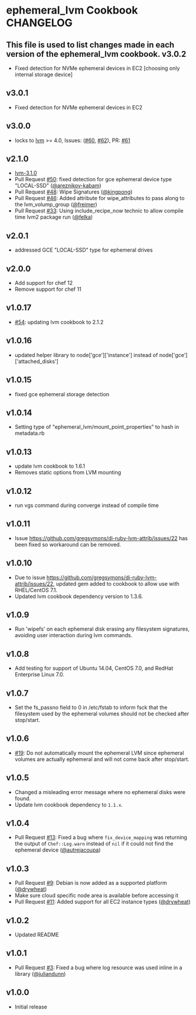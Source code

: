 ephemeral_lvm Cookbook CHANGELOG
=======================

This file is used to list changes made in each version of the ephemeral_lvm cookbook.
v3.0.2
------
- Fixed detection for NVMe ephemeral devices in EC2 [choosing only internal storage device]

v3.0.1
------
- Fixed detection for NVMe ephemeral devices in EC2

v3.0.0
------
- locks to [lvm](https://github.com/chef-cookbooks/lvm) >= 4.0, Issues: ([#60][], [#62][]), PR: [#61][]

v2.1.0
------
- [lvm-3.1.0](https://github.com/chef-cookbooks/lvm/releases/tag/v3.1.0)
- Pull Request [#50][]: fixed detection for gce ephemeral device type "LOCAL-SSD" ([@areznikov-kabam][])
- Pull Request [#48][]: Wipe Signatures ([@kingpong][])
- Pull Request [#46][]: Added attribute for wipe_attributes to pass along to the lvm_volump_group ([@freimer][])
- Pull Request [#33][]: Using include_recipe_now technic to allow compile time lvm2 package run ([@felka][])

v2.0.1
-------
- addressed GCE "LOCAL-SSD" type for ephemeral drives

v2.0.0
-------

- Add support for chef 12
- Remove support for chef 11

v1.0.17
-------

- [#54][]: updating lvm cookbook to 2.1.2

v1.0.16
-------

- updated helper library to node['gce']['instance'] instead of node['gce']['attached_disks']

v1.0.15
-------

- fixed gce ephemeral storage detection

v1.0.14
-------

- Setting type of "ephemeral_lvm/mount_point_properties" to hash in metadata.rb

v1.0.13
-------
- update lvm cookbook to 1.6.1
- Removes static options from LVM mounting

v1.0.12
-------

- run vgs command during converge instead of compile time

v1.0.11
-------

- Issue https://github.com/gregsymons/di-ruby-lvm-attrib/issues/22 has been fixed so workaround can be removed.

v1.0.10
-------

- Due to issue https://github.com/gregsymons/di-ruby-lvm-attrib/issues/22, updated gem added to cookbook
  to allow use with RHEL/CentOS 7.1.
- Updated lvm cookbook dependency version to 1.3.6.

v1.0.9
------

- Run 'wipefs' on each ephemeral disk erasing any filesystem signatures, avoiding user interaction during lvm commands.

v1.0.8
------

- Add testing for support of Ubuntu 14.04, CentOS 7.0, and RedHat Enterprise Linux 7.0.

v1.0.7
------

- Set the fs_passno field to 0 in /etc/fstab to inform fsck that the filesystem used by the ephemeral volumes should
  not be checked after stop/start.

v1.0.6
------

- [#19][]: Do not automatically mount the ephemeral LVM since ephemeral volumes are actually ephemeral and will not come
  back after stop/start.

v1.0.5
------

- Changed a misleading error message where no ephemeral disks were found.
- Update lvm cookbook dependency to `1.1.x`.

v1.0.4
------

- Pull Request [#13][]: Fixed a bug where `fix_device_mapping` was returning the output of `Chef::Log.warn` instead of
  `nil` if it could not find the ephemeral device ([@autrejacoupa][])

v1.0.3
------

- Pull Request [#9][]: Debian is now added as a supported platform ([@drywheat][])
- Make sure cloud specific node area is available before accessing it
- Pull Request [#11][]: Added support for all EC2 instance types ([@drywheat][])

v1.0.2
------

- Updated README

v1.0.1
------

- Pull Request [#3][]: Fixed a bug where log resource was used inline in a library ([@juliandunn][])

v1.0.0
------

- Initial release

<!--- The following link definition list is generated by PimpMyChangelog --->
[#3]: https://github.com/rightscale-cookbooks/ephemeral_lvm/issues/3
[#9]: https://github.com/rightscale-cookbooks/ephemeral_lvm/issues/9
[#11]: https://github.com/rightscale-cookbooks/ephemeral_lvm/issues/11
[#13]: https://github.com/rightscale-cookbooks/ephemeral_lvm/issues/13
[#19]: https://github.com/rightscale-cookbooks/ephemeral_lvm/issues/19
[#33]: https://github.com/rightscale-cookbooks/ephemeral_lvm/issues/33
[#46]: https://github.com/rightscale-cookbooks/ephemeral_lvm/issues/46
[#48]: https://github.com/rightscale-cookbooks/ephemeral_lvm/issues/48
[#50]: https://github.com/rightscale-cookbooks/ephemeral_lvm/issues/50
[#54]: https://github.com/rightscale-cookbooks/ephemeral_lvm/issues/54
[#60]: https://github.com/rightscale-cookbooks/ephemeral_lvm/issues/60
[#61]: https://github.com/rightscale-cookbooks/ephemeral_lvm/issues/61
[#62]: https://github.com/rightscale-cookbooks/ephemeral_lvm/issues/62
[@areznikov-kabam]: https://github.com/areznikov-kabam
[@autrejacoupa]: https://github.com/autrejacoupa
[@drywheat]: https://github.com/drywheat
[@felka]: https://github.com/felka
[@freimer]: https://github.com/freimer
[@juliandunn]: https://github.com/juliandunn
[@kingpong]: https://github.com/kingpong

